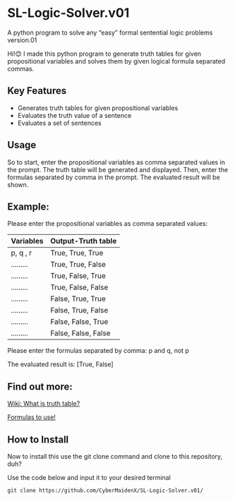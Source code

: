 # SL-Logic-Solver.v01
A python program to solve any “easy” formal sentential logic problems version.01

Hi!😊 I made this python program to generate truth tables for given propositional variables and solves them by given logical formula separated commas.

## Key Features
- Generates truth tables for given propositional variables
- Evaluates the truth value of a sentence
- Evaluates a set of sentences

## Usage 

So to start, enter the propositional variables as comma separated values in the prompt. The truth table will be generated and displayed. Then, enter the formulas separated by comma in the prompt. The evaluated result will be shown.

## Example:
 
Please enter the propositional variables as comma separated values: 

|Variables|Output-Truth table|
|---------|------|
|p, q , r|True, True, True|
.........|True, True, False|
.........|True,	False,	True|	
.........|True,	False,	False|	
.........|False,	True,	True|	
.........|False,	True,	False|	
.........|False,	False,	True|
.........|False,	False,	False|	

Please enter the formulas separated by comma: p and q, not p

The evaluated result is: [True, False]

## Find out more:

[Wiki: What is truth table?](https://en.wikipedia.org//wiki/Truth_table)

[Formulas to use!](https://en.wikipedia.org//wiki/List_of_logic_symbols)

## How to Install

Now to install this use the git clone command and clone to this repository, duh?

Use the code below and input it to your desired terminal
 
```
git clone https://github.com/CyberMaidenX/SL-Logic-Solver.v01/ 
```
